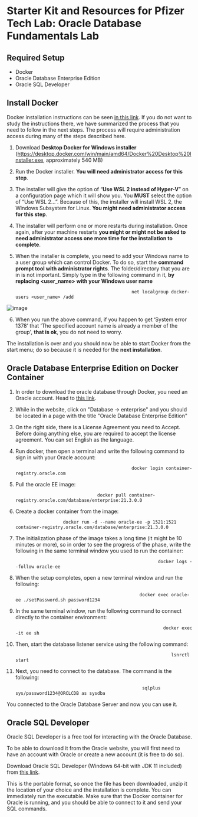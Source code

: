 # Starter Kit and Resources for Pfizer Tech Lab: Oracle Database Fundamentals Lab

## Required Setup

- Docker
- Oracle Database Enterprise Edition
- Oracle SQL Developer

## Install Docker

Docker installation instructions can be seen [in this link](https://docs.docker.com/desktop/install/windows-install/). If you do not want to study the instructions there, we have summarized the process that you need to follow in the next steps. The process will require administration access during many of the steps described here.

  1.	Download **Desktop Docker for Windows installer** (https://desktop.docker.com/win/main/amd64/Docker%20Desktop%20Installer.exe, approximately 540 MB)

  2.	Run the Docker installer. **You will need administrator access for this step**.

  3.	The installer will give the option of “**Use WSL 2 instead of Hyper-V**” on a configuration page which it will show you. You **MUST** select the option of “Use WSL 2…”.  Because of this, the installer will install WSL 2, the Windows Subsystem for Linux. **You might need administrator access for this step**.

  4.	The installer will perform one or more restarts during installation. Once again, after your machine restarts **you might or might not be asked to need administrator access one more time for the installation to complete**.

  5.	When the installer is complete, you need to add your Windows name to a user group which can control Docker. To do so, start the **command prompt tool with administrator rights**. The folder/directory that you are in is not important. Simply type in the following command in it, **by replacing <user_name> with your Windows user name**
 
                                                        net localgroup docker-users <user_name> /add
                                                        
  ![image](https://user-images.githubusercontent.com/92853201/191688879-960e1b84-9bcd-41e7-aea1-514ecf81a5a6.png)

  6.	When you run the above command, if you happen to get ‘System error 1378’ that ‘The specified account name is already a member of the group', **that is ok**, you do not need to worry.

The installation is over and you should now be able to start Docker from the start menu; do so because it is needed for the **next installation**.

## Oracle Database Enterprise Edition on Docker Container

1.    In order to download the oracle database through Docker, you need an Oracle account. Head to [this link](https://container-registry.oracle.com/ords/f?p=113:10).

2.    While in the website, click on "Database -> enterprise" and you should be located in a page with the title "Oracle Database Enterprise Edition"

3.    On the right side, there is a License Agreement you need to Accept. Before doing anything else, you are required to accept the license agreement. You can set English as the language.
   
4.    Run docker, then open a terminal and write the following command to sign in with your Oracle account:


                                                      docker login container-registry.oracle.com

5.    Pull the oracle EE image:


                                         docker pull container-registry.oracle.com/database/enterprise:21.3.0.0

6.    Create a docker container from the image:


                            docker run -d --name oracle-ee -p 1521:1521 container-registry.oracle.com/database/enterprise:21.3.0.0

7.    The initialization phase of the image takes a long time (it might be 10 minutes or more), so in order to see the progress of the phase, write the following in the same terminal window you used to run the container:


                                                                docker logs --follow oracle-ee

8.    When the setup completes, open a new terminal window and run the following:


                                                         docker exec oracle-ee ./setPassword.sh password1234

9.    In the same terminal window, run the following command to connect directly to the container environment:


                                                                  docker exec -it ee sh

10.   Then, start the database listener service using the following command:


                                                                     lsnrctl start

11.   Next, you need to connect to the database. The command  is the following:


                                                          sqlplus sys/password1234@ORCLCDB as sysdba

You connected to the Oracle Database Server and now you can use it.

## Oracle SQL Developer

Oracle SQL Developer is a free tool for interacting with the Oracle Database. 

To be able to download it from the Oracle website, you will first need to have an account with Oracle or create a new account (it is free to do so). 

Download Oracle SQL Developer (Windows 64-bit with JDK 11 included) from [this link](https://www.oracle.com/database/sqldeveloper/technologies/download/). 

This is the portable format, so once the file has been downloaded, unzip it the location of your choice and the installation is complete. You can immediately run the executable. Make sure that the Docker container for Oracle is running, and you should be able to connect to it and send your SQL commands.
